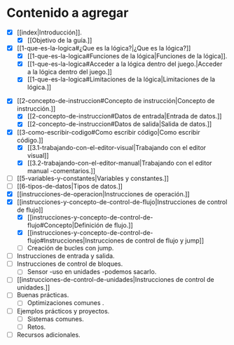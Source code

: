 # Contenido a agregar 

- [x] [[index|Introducción]].
	* [x] [[Objetivo de la guía.]]
- [x] [[1-que-es-la-logica#¿Que es la lógica?|¿Que es la lógica?]]
	* [x] [[1-que-es-la-logica#Funciones de la lógica|Funciones de la lógica]].
	* [x] [[1-que-es-la-logica#Acceder a la lógica dentro del juego.|Acceder a la lógica dentro del juego.]]
	* [x] [[1-que-es-la-logica#Limitaciones de la lógica|Limitaciones de la lógica.]]
* [x] [[2-concepto-de-instruccion#Concepto de instrucción|Concepto de instrucción.]]
	* [x] [[2-concepto-de-instruccion#Datos de entrada|Entrada de datos.]]
	* [x] [[2-concepto-de-instruccion#Datos de salida|Salida de datos.]]
* [x] [[3-como-escribir-codigo#Como escribir código|Como escribir código.]]
	* [x] [[3.1-trabajando-con-el-editor-visual|Trabajando con el editor visual]]
	* [x] [[3.2-trabajando-con-el-editor-manual|Trabajando con el editor manual -comentarios.]]
* [ ] [[5-variables-y-constantes|Variables y constantes.]]
* [ ] [[6-tipos-de-datos|Tipos de datos.]]
* [x] [[instrucciones-de-operacion|Instrucciones de operación.]]
* [x] [[instrucciones-y-concepto-de-control-de-flujo|Instrucciones de control de flujo]]
	* [x] [[instrucciones-y-concepto-de-control-de-flujo#Concepto|Definición de flujo.]]
	* [x] [[instrucciones-y-concepto-de-control-de-flujo#Instrucciones|Instrucciones de control de flujo y jump]]
	* [ ] Creación de bucles con jump.
* [ ] Instrucciones de entrada y salida.
* [ ] Instrucciones de control de bloques.
	* [ ] Sensor -uso en unidades -podemos sacarlo.
* [ ] [[instrucciones-de-control-de-unidades|Instrucciones de control de unidades.]]
* [ ] Buenas prácticas.
	* [ ] Optimizaciones comunes .
* [ ] Ejemplos prácticos y proyectos.
	* [ ] Sistemas comunes.
	* [ ] Retos.
* [ ] Recursos adicionales.